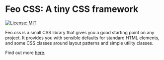 # Feo CSS: A tiny CSS framework

[![License: MIT](https://img.shields.io/badge/License-MIT-yellow.svg)](https://opensource.org/licenses/MIT)

Feo.css is a small CSS library that gives you a good starting point on any project. It provides you with sensible defaults for standard HTML elements, and some CSS classes around layout patterns and simple utility classes.

Find out more [here](https://feo.vyckes.dev).
